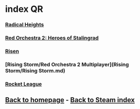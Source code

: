 # index QR

### [Radical Heights](RadicalHeights/RadicalHeights.md)    
### [Red Orchestra 2: Heroes of Stalingrad](RedOrchestra2HeroesOfStalingrad/RedOrchestra2HeroesOfStalingrad.md)     
### [Risen](Risen/Risen.md)    
### [Rising Storm/Red Orchestra 2 Multiplayer](Rising Storm/Rising Storm.md)     
### [Rocket League](RocketLeague/RocketLeague.md)        

## [Back to homepage](/)  -  [Back to Steam index](/Steam/indexSteam.html)
